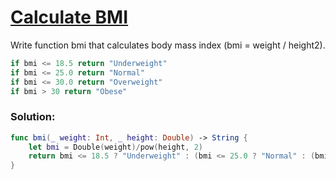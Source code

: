 # [Calculate BMI](https://www.codewars.com/kata/57a429e253ba3381850000fb/train/swift)

Write function bmi that calculates body mass index (bmi = weight / height2).
```swift
if bmi <= 18.5 return "Underweight"
if bmi <= 25.0 return "Normal"
if bmi <= 30.0 return "Overweight"
if bmi > 30 return "Obese"
```

### Solution:
```swift
func bmi(_ weight: Int, _ height: Double) -> String {
    let bmi = Double(weight)/pow(height, 2)
    return bmi <= 18.5 ? "Underweight" : (bmi <= 25.0 ? "Normal" : (bmi <= 30.0 ? "Overweight" : "Obese"))
}
```